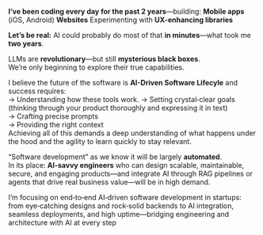 **I’ve been coding every day for the past 2 years**—building:
**Mobile apps** (iOS, Android) **Websites** Experimenting with **UX-enhancing libraries**

**Let’s be real:** AI could probably do most of that **in minutes**—what took me **two years**.

LLMs are **revolutionary**—but still **mysterious black boxes**.  
We’re only beginning to explore their true capabilities.  

I believe the future of the software is **AI-Driven Software Lifecyle** and success requires:  
→ Understanding how these tools work.
→ Setting crystal‑clear goals (thinking through your product thoroughly and expressing it in text)  
→ Crafting precise prompts  
→ Providing the right context  
Achieving all of this demands a deep understanding of what happens under the hood and the agility to learn quickly to stay relevant.

“Software development” as we know it will be largely **automated**.  
In its place: **AI-savvy engineers** who can design scalable, maintainable, secure, and engaging products—and integrate AI through RAG pipelines or agents that drive real business value—will be in high demand.

I’m focusing on end‑to‑end AI‑driven software development in startups: from eye‑catching designs and rock‑solid backends to AI integration, seamless deployments, and high uptime—bridging engineering and architecture with AI at every step
